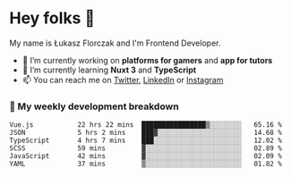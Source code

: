 # Hey folks 👋

My name is Łukasz Florczak and I'm Frontend Developer. 

- 🔭 I’m currently working on **platforms for gamers** and **app for tutors**
- 🌱 I’m currently learning **Nuxt 3** and **TypeScript**
- 📫 You can reach me on [Twitter](https://twitter.com/lukaszflorczak), [LinkedIn](https://pl.linkedin.com/in/lukasz-florczak) or [Instagram](https://instagram.com/lukaszflorczak)


### 🧮 My weekly development breakdown

<!--START_SECTION:waka-->

```text
Vue.js           22 hrs 22 mins  ████████████████▒░░░░░░░░   65.16 %
JSON             5 hrs 2 mins    ███▓░░░░░░░░░░░░░░░░░░░░░   14.68 %
TypeScript       4 hrs 7 mins    ███░░░░░░░░░░░░░░░░░░░░░░   12.02 %
SCSS             59 mins         ▓░░░░░░░░░░░░░░░░░░░░░░░░   02.89 %
JavaScript       42 mins         ▓░░░░░░░░░░░░░░░░░░░░░░░░   02.09 %
YAML             37 mins         ▒░░░░░░░░░░░░░░░░░░░░░░░░   01.82 %
```

<!--END_SECTION:waka-->

<!--
**lukaszflorczak/lukaszflorczak** is a ✨ _special_ ✨ repository because its `README.md` (this file) appears on your GitHub profile.

Here are some ideas to get you started:

- 🔭 I’m currently working on ...
- 🌱 I’m currently learning ...
- 👯 I’m looking to collaborate on ...
- 🤔 I’m looking for help with ...
- 💬 Ask me about ...
- 📫 How to reach me: ...
- 😄 Pronouns: ...
- ⚡ Fun fact: ...
-->
